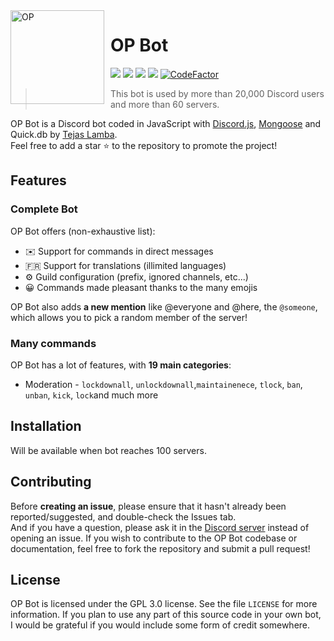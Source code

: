
<img width="150" height="150" align="left" style="float: left; margin: 0 10px 0 0;" alt="OP" src="https://user-images.githubusercontent.com/73745640/118933105-7115f800-b966-11eb-8386-704156974d41.png">  

# OP Bot

[![](https://img.shields.io/discord/565048515357835264.svg?logo=discord&colorB=7289DA&label=OP%20Support)](https://discord.gg/6bKScayY2x)
[![](https://img.shields.io/discord/568120814776614924.svg?logo=discord&colorB=00BFFF&label=OP%20Website)](https://op.thedv.id/)
[![](https://img.shields.io/badge/discord.js-v12.5.3-blue.svg?logo=npm)](https://github.com/discordjs)
[![](https://img.shields.io/badge/patreon-donate-orange.svg)](https://discord.gg/QUeKG73UZ6)
[![CodeFactor](https://www.codefactor.io/repository/github/tajumodding/op-bot/badge)](https://www.codefactor.io/repository/github/tajumodding/op-bot)

> This bot is used by more than 20,000 Discord users and more than 60 servers.

OP Bot is a Discord bot coded in JavaScript with [Discord.js](https://discord.js.org), [Mongoose](https://mongoosejs.com/docs/api.html) and Quick.db by [Tejas Lamba](https://github.com/TajuModding).  
Feel free to add a star ⭐ to the repository to promote the project!

## Features

### Complete Bot

OP Bot offers (non-exhaustive list):
*   ✉️ Support for commands in direct messages
*   🇫🇷 Support for translations (illimited languages)
*   ⚙️ Guild configuration (prefix, ignored channels, etc...)
*   😀 Commands made pleasant thanks to the many emojis


OP Bot also adds **a new mention** like @everyone and @here, the `@someone`, which allows you to pick a random member of the server!

### Many commands

OP Bot has a lot of features, with **19 main categories**:

* Moderation - `lockdownall`, `unlockdownall`,`maintainenece`, `tlock`, `ban`, `unban`, `kick`, `lock`and much more 







## Installation
Will be available when bot reaches 100 servers.

## Contributing

Before **creating an issue**, please ensure that it hasn't already been reported/suggested, and double-check the Issues tab.   
And if you have a question, please ask it in the [Discord server](https://discord.gg/QUeKG73UZ6) instead of opening an issue.
If you wish to contribute to the OP Bot codebase or documentation, feel free to fork the repository and submit a pull request!

## License

OP Bot is licensed under the GPL 3.0 license. See the file `LICENSE` for more information. If you plan to use any part of this source code in your own bot, I would be grateful if you would include some form of credit somewhere.
